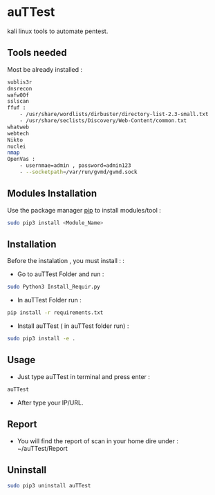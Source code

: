 # auTTest
kali linux tools to automate pentest.


## Tools needed 
Most be already installed : 
```bash
sublis3r
dnsrecon
wafw00f
sslscan
ffuf :
	- /usr/share/wordlists/dirbuster/directory-list-2.3-small.txt 
	- /usr/share/seclists/Discovery/Web-Content/common.txt
whatweb
webtech
Nikto
nuclei
nmap 
OpenVas : 
	- usernmae=admin , password=admin123
	- --socketpath=/var/run/gvmd/gvmd.sock

```

## Modules Installation  


Use the package manager [pip](https://pip.pypa.io/en/stable/) to install modules/tool :

```bash
sudo pip3 install <Module_Name>
```

## Installation

Before the instalation , you must install : :

- Go to auTTest Folder and run :

```bash
sudo Python3 Install_Requir.py
```

- In auTTest Folder run :

```bash
pip install -r requirements.txt
```

- Install auTTest ( in auTTest folder run) :

```bash
sudo pip3 install -e .
```


## Usage
- Just type auTTest in terminal and press enter :
```bash
auTTest
```
- After type your IP/URL.


## Report
- You will find the report of scan in your home dire under   :   ~/auTTest/Report


## Uninstall 

```bash
sudo pip3 uninstall auTTest
```
